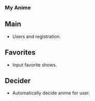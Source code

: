 ### My Anime

## Main
* Users and registration.

## Favorites
* Input favorite shows.

## Decider
* Automatically decide anime for user.